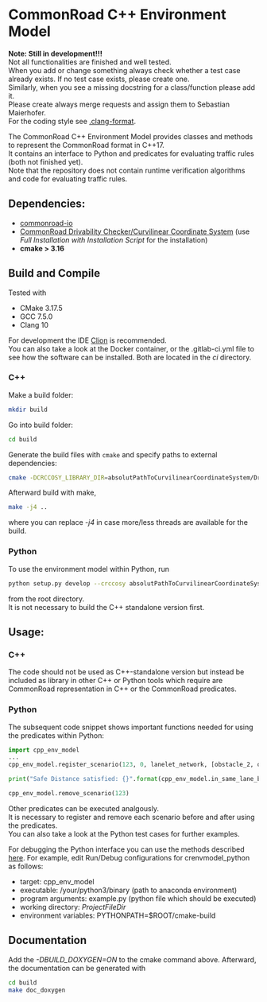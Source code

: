 # CommonRoad C++ Environment Model

**Note: Still in development!!!**   
Not all functionalities are finished and well tested.  
When you add or change something always check whether a test case already exists. 
If no test case exists, please create one.   
Similarly, when you see a missing docstring for a class/function please add it.  
Please create always merge requests and assign them to Sebastian Maierhofer.  
For the coding style see [.clang-format](.clang-format). 

The CommonRoad C++ Environment Model provides classes and methods to represent the CommonRoad format in C++17.  
It contains an interface to Python and predicates for evaluating traffic rules (both not finished yet).  
Note that the repository does not contain runtime verification algorithms and code for evaluating traffic rules.


## Dependencies:
- [commonroad-io](https://gitlab.lrz.de/cps/commonroad-io)
- [CommonRoad Drivability Checker/Curvilinear Coordinate System](https://gitlab.lrz.de/tum-cps/commonroad-drivability-checker) (use *Full Installation with Installation Script* for the installation)
- **cmake > 3.16**

## Build and Compile

Tested with
- CMake 3.17.5
- GCC 7.5.0
- Clang 10

For development the IDE [Clion](https://www.jetbrains.com/clion/?gclid=EAIaIQobChMI3-KEq9fk8AIVB853Ch2JdgNFEAAYASAAEgIChfD_BwE&gclsrc=aw.ds) is recommended.  
You can also take a look at the Docker container, or the .gitlab-ci.yml file to see how the software can be installed. Both are located in the *ci* directory.
  
### C++
Make a build folder:
```bash
mkdir build
```

Go into build folder:
```bash
cd build
```

Generate the build files with `cmake` and specify paths to external dependencies:
```bash
cmake -DCRCCOSY_LIBRARY_DIR=absolutPathToCurvilinearCoordinateSystem/DrivabilityChecker ..
```
Afterward build with make,
```bash
make -j4 ..
```
where you can replace *-j4* in case more/less threads are available for the build.

### Python

To use the environment model within Python, run 
```bash
python setup.py develop --crccosy absolutPathToCurvilinearCoordinateSystem/DrivabilityChecker
```
from the root directory.  
It is not necessary to build the C++ standalone version first.

## Usage:

### C++
The code should not be used as C++-standalone version but instead be included as library in other C++ or Python tools which require are CommonRoad representation in C++ or the CommonRoad predicates.

### Python 
The subsequent code snippet shows important functions needed for using the predicates within Python:
```Python
import cpp_env_model
...
cpp_env_model.register_scenario(123, 0, lanelet_network, [obstacle_2, obstacle_3], [obstacle_1])

print("Safe Distance satisfied: {}".format(cpp_env_model.in_same_lane_boolean_evaluation(123, 4, 1, 3)))

cpp_env_model.remove_scenario(123)
```
Other predicates can be executed analgously.   
It is necessary to register and remove each scenario before and after using the predicates.  
You can also take a look at the Python test cases for further examples.

For debugging the Python interface you can use the methods described [here](https://www.jetbrains.com/help/clion/debugging-python-extensions.html#debug-custom-py). 
For example, edit Run/Debug configurations for crenvmodel_python as follows:
- target: cpp_env_model
- executable: /your/python3/binary (path to anaconda environment)
- program arguments: example.py (python file which should be executed)
- working directory: $ProjectFileDir$
- environment variables: PYTHONPATH=$ROOT/cmake-build

## Documentation
Add the *-DBUILD_DOXYGEN=ON* to the cmake command above.
Afterward, the documentation can be generated with
```bash
cd build
make doc_doxygen
```